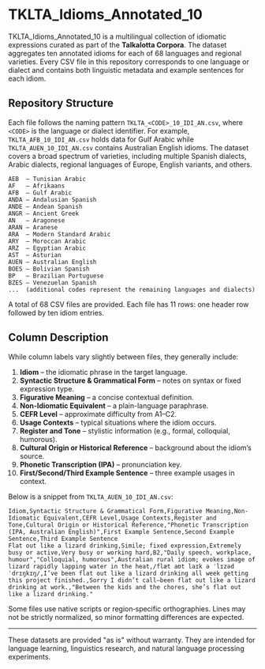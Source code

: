 # TKLTA_Idioms_Annotated_10

TKLTA_Idioms_Annotated_10 is a multilingual collection of idiomatic expressions curated as part of the **Talkalotta Corpora**. The dataset aggregates ten annotated idioms for each of 68 languages and regional varieties. Every CSV file in this repository corresponds to one language or dialect and contains both linguistic metadata and example sentences for each idiom.

## Repository Structure
Each file follows the naming pattern `TKLTA_<CODE>_10_IDI_AN.csv`, where `<CODE>` is the language or dialect identifier. For example, `TKLTA_AFB_10_IDI_AN.csv` holds data for Gulf Arabic while `TKLTA_AUEN_10_IDI_AN.csv` contains Australian English idioms. The dataset covers a broad spectrum of varieties, including multiple Spanish dialects, Arabic dialects, regional languages of Europe, English variants, and others.

```
AEB  – Tunisian Arabic
AF   – Afrikaans
AFB  – Gulf Arabic
ANDA – Andalusian Spanish
ANDE – Andean Spanish
ANGR – Ancient Greek
AN   – Aragonese
ARAN – Aranese
ARA  – Modern Standard Arabic
ARY  – Moroccan Arabic
ARZ  – Egyptian Arabic
AST  – Asturian
AUEN – Australian English
BOES – Bolivian Spanish
BP   – Brazilian Portuguese
BZES – Venezuelan Spanish
...  (additional codes represent the remaining languages and dialects)
```

A total of 68 CSV files are provided. Each file has 11 rows: one header row followed by ten idiom entries.

## Column Description
While column labels vary slightly between files, they generally include:

1. **Idiom** – the idiomatic phrase in the target language.
2. **Syntactic Structure & Grammatical Form** – notes on syntax or fixed expression type.
3. **Figurative Meaning** – a concise contextual definition.
4. **Non-Idiomatic Equivalent** – a plain-language paraphrase.
5. **CEFR Level** – approximate difficulty from A1–C2.
6. **Usage Contexts** – typical situations where the idiom occurs.
7. **Register and Tone** – stylistic information (e.g., formal, colloquial, humorous).
8. **Cultural Origin or Historical Reference** – background about the idiom’s source.
9. **Phonetic Transcription (IPA)** – pronunciation key.
10. **First/Second/Third Example Sentence** – three example usages in context.

Below is a snippet from `TKLTA_AUEN_10_IDI_AN.csv`:

```
Idiom,Syntactic Structure & Grammatical Form,Figurative Meaning,Non-Idiomatic Equivalent,CEFR Level,Usage Contexts,Register and Tone,Cultural Origin or Historical Reference,"Phonetic Transcription (IPA, Australian English)",First Example Sentence,Second Example Sentence,Third Example Sentence
Flat out like a lizard drinking,Simile; fixed expression,Extremely busy or active,Very busy or working hard,B2,"Daily speech, workplace, humour","Colloquial, humorous",Australian rural idiom; evokes image of lizard rapidly lapping water in the heat,/flæt aʊt laɪk ə ˈlɪzəd ˈdrɪŋkɪŋ/,I’ve been flat out like a lizard drinking all week getting this project finished.,Sorry I didn’t call—been flat out like a lizard drinking at work.,"Between the kids and the chores, she’s flat out like a lizard drinking."
```

Some files use native scripts or region‑specific orthographies. Lines may not be strictly normalized, so minor formatting differences are expected.

---

These datasets are provided "as is" without warranty. They are intended for language learning, linguistics research, and natural language processing experiments.
